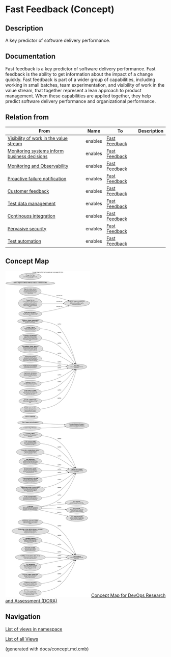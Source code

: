 # Fast Feedback (Concept)
## Description
A key predictor of software delivery performance.

## Documentation
Fast feedback is a key predictor of software delivery performance. Fast feedback is the ability to get information about the impact of a change quickly. Fast feedback is part of a wider group of capabilities, including working in small batches, team experimentation, and visibility of work in the value stream, that together represent a lean approach to product management. When these capabilities are applied together, they help predict software delivery performance and organizational performance.

## Relation from
| From | Name | To | Description |
|---|---|---|---|
| [Visibility of work in the value stream](../../software-development/dora/visibility-of-work-in-the-value-stream.md) | enables | [Fast Feedback](../../software-development/dora/fast-feedback.md) |  |
| [Monitoring systems inform business decisions](../../software-development/dora/monitoring-systems-inform-business-decisions.md) | enables | [Fast Feedback](../../software-development/dora/fast-feedback.md) |  |
| [Monitoring and Observability](../../software-development/dora/monitoring-and-observability.md) | enables | [Fast Feedback](../../software-development/dora/fast-feedback.md) |  |
| [Proactive failure notification](../../software-development/dora/proactive-failure-notification.md) | enables | [Fast Feedback](../../software-development/dora/fast-feedback.md) |  |
| [Customer feedback](../../software-development/dora/customer-feedback.md) | enables | [Fast Feedback](../../software-development/dora/fast-feedback.md) |  |
| [Test data management](../../software-development/dora/test-data-management.md) | enables | [Fast Feedback](../../software-development/dora/fast-feedback.md) |  |
| [Continouos integration](../../software-development/dora/continuous-integration.md) | enables | [Fast Feedback](../../software-development/dora/fast-feedback.md) |  |
| [Pervasive security](../../software-development/dora/pervasive-security.md) | enables | [Fast Feedback](../../software-development/dora/fast-feedback.md) |  |
| [Test automation](../../software-development/dora/test-automation.md) | enables | [Fast Feedback](../../software-development/dora/fast-feedback.md) |  |

## Concept Map
![Concept Map for DevOps Research and Assessment (DORA)](../../software-development/dora/concept-view.png)
[Concept Map for DevOps Research and Assessment (DORA)](../../software-development/dora/concept-view.md)


## Navigation
[List of views in namespace](./views-in-namespace.md)

[List of all Views](../../views.md)

(generated with docs/concept.md.cmb)
